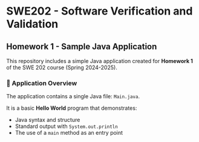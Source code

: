 # SWE202 - Software Verification and Validation  
## Homework 1 - Sample Java Application

This repository includes a simple Java application created for **Homework 1** of the SWE 202 course (Spring 2024-2025).

### 🧪 Application Overview

The application contains a single Java file: `Main.java`.

It is a basic **Hello World** program that demonstrates:
- Java syntax and structure
- Standard output with `System.out.println`
- The use of a `main` method as an entry point

